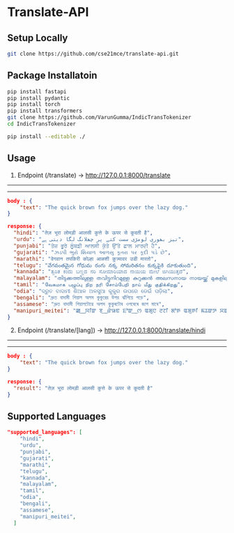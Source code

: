 # Translate-API

## Setup Locally

```bash
git clone https://github.com/cse21mce/translate-api.git
```

## Package Installatoin

```bash
pip install fastapi
pip install pydantic
pip install torch
pip install transformers
git clone https://github.com/VarunGumma/IndicTransTokenizer
cd IndicTransTokenizer

pip install --editable ./
```

## Usage

1. Endpoint (/translate) -> http://127.0.0.1:8000/translate

---

---

```json
body : {
    "text": "The quick brown fox jumps over the lazy dog."
}

response: {
  "hindi": "तेज़ भूरा लोमड़ी आलसी कुत्ते के ऊपर से कूदती है",
  "urdu": "تیز بھوری لومڑی سست کتے پر چھلانگ لگا دیتی ہے",
  "punjabi": "ਤੇਜ਼ ਭੂਰੇ ਲੂੰਬਡ਼ੀ ਆਲਸੀ ਕੁੱਤੇ ਉੱਤੇ ਛਾਲ ਮਾਰਦੀ ਹੈ",
  "gujarati": "ઝડપી ભુરો શિયાળ આળસુ કૂતરા પર કૂદી પડે છે",
  "marathi": "वेगवान तपकिरी कोल्हा आळशी कुत्र्यावर उडी मारतो",
  "telugu": "వేగవంతమైన గోధుమ రంగు నక్క సోమరితనం కుక్కపైకి దూకుతుంది",
  "kannada": "ತ್ವರಿತ ಕಂದು ಬಣ್ಣದ ನರಿ ಸೋಮಾರಿಯಾದ ನಾಯಿಯ ಮೇಲೆ ಜಿಗಿಯುತ್ತದೆ",
  "malayalam": "തിടുക്കത്തിലുള്ള തവിട്ടുനിറമുള്ള കുറുക്കൻ അലസനായ നായയ്ക്ക് മുകളിലൂടെ ചാടുന്നു",
  "tamil": "வேகமாக பழுப்பு நிற நரி சோம்பேறி நாய் மீது குதிக்கிறது",
  "odia": "ଦ୍ରୁତ ବାଦାମୀ ଶିଆଳ ଅଳସୁଆ କୁକୁର ଉପରେ ଡେଇଁ ପଡ଼ିଲା",
  "bengali": "দ্রুত বাদামী শিয়াল অলস কুকুরের উপর ঝাঁপিয়ে পড়ে",
  "assamese": "দ্ৰুত বাদামী শিয়ালটোৱে অলস কুকুৰটোৰ ওপৰেৰে জাপ মাৰে",
  "manipuri_meitei": "ꯀ ꯭ ꯋꯤꯛ ꯕ ꯭ ꯔꯥꯎꯟ ꯐꯣꯛ ꯭ ꯁ ꯑꯗꯨꯅ ꯂꯖꯤ ꯗꯣꯒ ꯑꯗꯨꯒꯤ ꯃꯊꯛꯇ ꯆꯡꯉꯛꯏ ꯫"
}
```

2. Endpoint (/translate/[lang]) -> http://127.0.0.1:8000/translate/hindi

---

---

```json
body : {
    "text": "The quick brown fox jumps over the lazy dog."
}

response: {
  "result": "तेज़ भूरा लोमड़ी आलसी कुत्ते के ऊपर से कूदती है"
}
```

## Supported Languages

```json
"supported_languages": [
    "hindi",
    "urdu",
    "punjabi",
    "gujarati",
    "marathi",
    "telugu",
    "kannada",
    "malayalam",
    "tamil",
    "odia",
    "bengali",
    "assamese",
    "manipuri_meitei",
  ]
```
